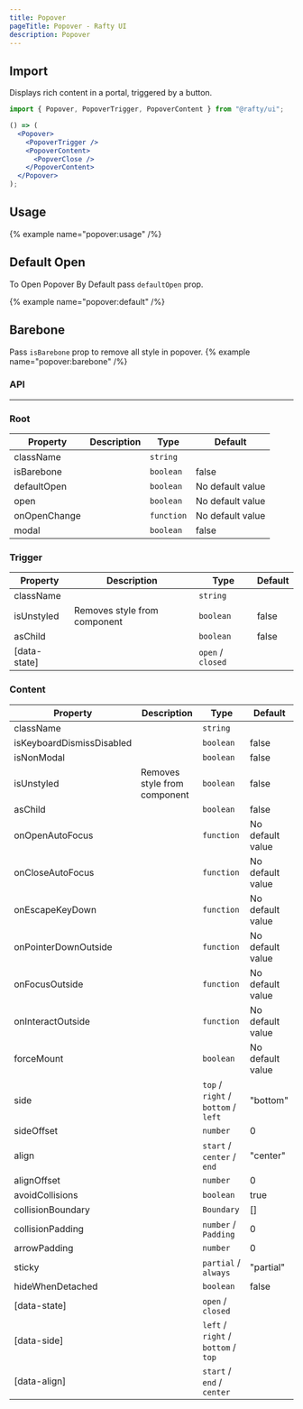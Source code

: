 ```yaml
---
title: Popover
pageTitle: Popover - Rafty UI
description: Popover
---
```


## Import

Displays rich content in a portal, triggered by a button.

```jsx
import { Popover, PopoverTrigger, PopoverContent } from "@rafty/ui";

() => (
  <Popover>
    <PopoverTrigger />
    <PopoverContent>
      <PopverClose />
    </PopoverContent>
  </Popover>
);
```

## Usage

{% example name="popover:usage" /%}

## Default Open

To Open Popover By Default pass `defaultOpen` prop.

{% example name="popover:default" /%}

## Barebone

Pass `isBarebone` prop to remove all style in popover.
{% example name="popover:barebone" /%}

### API

---

### Root

| Property     | Description | Type       | Default          |
| ------------ | ----------- | ---------- | ---------------- |
| className    |             | `string`   |                  |
| isBarebone   |             | `boolean`  | false            |
| defaultOpen  |             | `boolean`  | No default value |
| open         |             | `boolean`  | No default value |
| onOpenChange |             | `function` | No default value |
| modal        |             | `boolean`  | false            |

### Trigger

| Property     | Description                  | Type              | Default |
| ------------ | ---------------------------- | ----------------- | ------- |
| className    |                              | `string`          |         |
| isUnstyled   | Removes style from component | `boolean`         | false   |
| asChild      |                              | `boolean`         | false   |
| [data-state] |                              | `open` / `closed` |         |

### Content

| Property                  | Description                  | Type                                | Default          |
| ------------------------- | ---------------------------- | ----------------------------------- | ---------------- |
| className                 |                              | `string`                            |                  |
| isKeyboardDismissDisabled |                              | `boolean`                           | false            |
| isNonModal                |                              | `boolean`                           | false            |
| isUnstyled                | Removes style from component | `boolean`                           | false            |
| asChild                   |                              | `boolean`                           | false            |
| onOpenAutoFocus           |                              | `function`                          | No default value |
| onCloseAutoFocus          |                              | `function`                          | No default value |
| onEscapeKeyDown           |                              | `function`                          | No default value |
| onPointerDownOutside      |                              | `function`                          | No default value |
| onFocusOutside            |                              | `function`                          | No default value |
| onInteractOutside         |                              | `function`                          | No default value |
| forceMount                |                              | `boolean`                           | No default value |
| side                      |                              | `top` / `right` / `bottom` / `left` | "bottom"         |
| sideOffset                |                              | `number`                            | 0                |
| align                     |                              | `start` / `center` / `end`          | "center"         |
| alignOffset               |                              | `number`                            | 0                |
| avoidCollisions           |                              | `boolean`                           | true             |
| collisionBoundary         |                              | `Boundary`                          | []               |
| collisionPadding          |                              | `number` / `Padding`                | 0                |
| arrowPadding              |                              | `number`                            | 0                |
| sticky                    |                              | `partial` / `always`                | "partial"        |
| hideWhenDetached          |                              | `boolean`                           | false            |
| [data-state]              |                              | `open` / `closed`                   |                  |
| [data-side]               |                              | `left` / `right` / `bottom` / `top` |                  |
| [data-align]              |                              | `start` / `end` / `center`          |                  |

